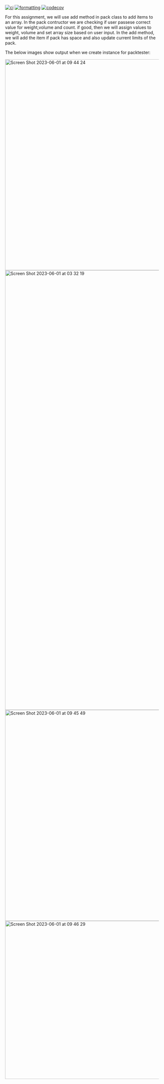 [![ci](https://github.com/arsh052003/IOT1026-Assignment-3/actions/workflows/ci.yml/badge.svg)](https://github.com/arsh052003/IOT1026-Assignment-3/actions/workflows/ci.yml)
[![formatting](https://github.com/arsh052003/IOT1026-Assignment-3/actions/workflows/formatting.yml/badge.svg)](https://github.com/arsh052003/IOT1026-Assignment-3/actions/workflows/formatting.yml)
[![codecov](https://codecov.io/gh/arsh052003/IOT1026-Assignment-3/branch/main/graph/badge.svg?token=QJTEILJZWH)](https://codecov.io/gh/arsh052003/IOT1026-Assignment-3)
  
  
  
  
  For this assignment, we will use add method in pack class to add items to an array.
  In the pack contructor we are checking if user passese correct value for weight,volume and count. if good, then we will assign values to weight, volume and set array size based on user input.
  In the add method, we will add the item if pack has space and also update current limits of the pack.
  
  The below images show output when we create instance for packtester:
  
<img width="691" alt="Screen Shot 2023-06-01 at 09 44 24" src="https://github.com/arsh052003/IOT1026-Assignment-3/assets/122691385/6abf391b-871c-4a01-8ef6-46bb6e800314">
<img width="1440" alt="Screen Shot 2023-06-01 at 03 32 19" src="https://github.com/arsh052003/IOT1026-Assignment-3/assets/122691385/076982b6-7f0f-4e14-b637-53ea99ad77e6">
<img width="691" alt="Screen Shot 2023-06-01 at 09 45 49" src="https://github.com/arsh052003/IOT1026-Assignment-3/assets/122691385/a19c2ffd-c2e1-418b-821a-44140ab4ea88">
<img width="518" alt="Screen Shot 2023-06-01 at 09 46 29" src="https://github.com/arsh052003/IOT1026-Assignment-3/assets/122691385/8a4d43bf-4b33-4ad6-a88c-5304e4537e27">

